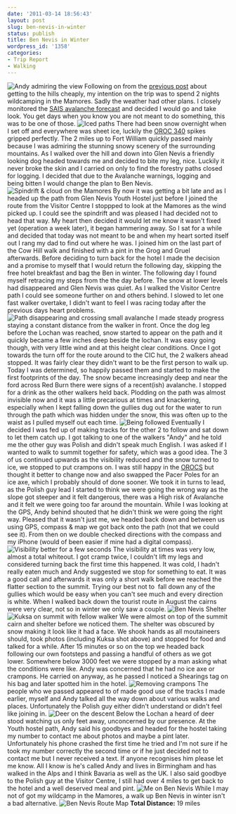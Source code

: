 ```yaml
---
date: '2011-03-14 18:56:43'
layout: post
slug: ben-nevis-in-winter
status: publish
title: Ben Nevis in Winter
wordpress_id: '1358'
categories:
- Trip Report
- Walking
---
```


![Andy admiring the view](http://www.stevenhorner.com/wp-content/uploads/2011/03/Shearings-Fort-William-Trip-061.jpg) Following on from the [previous post](http://www.stevenhorner.com/?p=1338) about getting to the hills cheaply, my intention on the trip was to spend 2 nights wildcamping in the Mamores. Sadly the weather had other plans. I closely monitored the [SAIS avalanche forecast](http://www.sais.gov.uk/) and decided I would go and take look. You get days when you know you are not meant to do something, this was to be one of those. ![Iced paths](http://www.stevenhorner.com/wp-content/uploads/2011/03/Shearings-Fort-William-Trip-015.jpg) There had been snow overnight when I set off and everywhere was sheet ice, luckily the [OROC 340](http://www.inov-8.com/Products-Detail.asp?PG=PG1&L=26&P=5050973079) spikes gripped perfectly. The 2 miles up to Fort William quickly passed mainly because I was admiring the stunning snowy scenery of the surrounding mountains. As I walked over the hill and down into Glen Nevis a friendly looking dog headed towards me and decided to bite my leg, nice. Luckily it never broke the skin and I carried on only to find the forestry paths closed for logging. I decided that due to the Avalanche warnings, logging and being bitten I would change the plan to Ben Nevis. ![Spindrift & cloud on the Mamores](http://www.stevenhorner.com/wp-content/uploads/2011/03/Shearings-Fort-William-Trip-017.jpg) By now it was getting a bit late and as I headed up the path from Glen Nevis Youth Hostel just before I joined the route from the Visitor Centre I stoppped to look at the Mamores as the wind picked up. I could see the spindrift and was pleased I had decided not to head that way. My heart then decided it would let me know it wasn't fixed yet (operation a week later), it began hammering away. So I sat for a while and decided that today was not meant to be and when my heart sorted itself out I rang my dad to find out where he was. I joined him on the last part of the Cow Hill walk and finished with a pint in the Grog and Gruel afterwards. Before deciding to turn back for the hotel I made the decision and a promise to myself that I would return the following day, skipping the free hotel breakfast and bag the Ben in winter. The following day I found myself retracing my steps from the the day before. The snow at lower levels had disappeared and Glen Nevis was quiet. As I walked the Visitor Centre path I could see someone further on and others behind. I slowed to let one fast walker overtake, I didn't want to feel I was racing today after the previous days heart problems. ![Path disappearing and crossing small avalanche](http://www.stevenhorner.com/wp-content/uploads/2011/03/Shearings-Fort-William-Trip-045.jpg) I made steady progress staying a constant distance from the walker in front. Once the dog leg before the Lochan was reached, snow started to appear on the path and it quickly became a few inches deep beside the lochan. It was easy going though, with very little wind and at this height clear conditions. Once I got towards the turn off for the route around to the CIC hut, the 2 walkers ahead stopped. It was fairly clear they didn't want to be the first person to walk up. Today I was determined, so happily passed them and started to make the first footprints of the day. The snow became increasingly deep and near the ford across Red Burn there were signs of a recent(ish) avalanche. I stopped for a drink as the other walkers held back. Plodding on the path was almost invisible now and it was a little precarious at times and knackering, especially when I kept falling down the gullies dug out for the water to run through the path which was hidden under the snow, this was often up to the waist as I pulled myself out each time. ![Being followed](http://www.stevenhorner.com/wp-content/uploads/2011/03/Shearings-Fort-William-Trip-048.jpg) Eventually I decided I was fed up of making tracks for the other 2 to follow and sat down to let them catch up. I got talking to one of the walkers "Andy" and he told me the other guy was Polish and didn't speak much English. I was asked if I wanted to walk to summit together for safety, which was a good idea. The 3 of us continued upwards as the visibility reduced and the snow turned to ice, we stopped to put crampons on. I was still happy in the [OROCS](http://www.inov-8.com/Products-Detail.asp?PG=PG1&L=26&P=5050973079) but thought it better to change now and also swapped the Pacer Poles for an ice axe, which I probably should of done sooner. We took it in turns to lead, as the Polish guy lead I started to think we were going the wrong way as the slope got steeper and it felt dangerous, there was a High risk of Avalanche and it felt we were going too far around the mountain. While I was looking at the GPS, Andy behind shouted that he didn't think we were going the right way. Pleased that it wasn't just me, we headed back down and between us using GPS, compass & map we got back onto the path (not that we could see it). From then on we double checked directions with the compass and my iPhone (would of been easier if mine had a digital compass). ![Visibility better for a few seconds](http://www.stevenhorner.com/wp-content/uploads/2011/03/Shearings-Fort-William-Trip-050.jpg) The visibility at times was very low, almost a total whiteout. I got cramp twice, I couldn't lift my legs and considered turning back the first time this happened. It was cold, I hadn't really eaten much and Andy suggested we stop for something to eat. It was a good call and afterwards it was only a short walk before we reached the flatter section to the summit. Trying our best not to  fall down any of the gullies which would be easy when you can't see much and every direction is white. When I walked back down the tourist route in August the cairns were very clear, not so in winter we only saw a couple. ![Ben Nevis Shelter](http://www.stevenhorner.com/wp-content/uploads/2011/03/Shearings-Fort-William-Trip-053.jpg) ![Kuksa on summit with fellow walker](http://www.stevenhorner.com/wp-content/uploads/2011/03/Shearings-Fort-William-Trip-055.jpg) We were almost on top of the summit cairn and shelter before we noticed them. The shelter was obscured by snow making it look like it had a face. We shook hands as all moutaineers should, took photos (including Kuksa shot above) and stopped for food and talked for a while. After 15 minutes or so on the top we headed back following our own footsteps and passing a handful of others as we got lower. Somewhere below 3000 feet we were stopped by a man asking what the conditions were like. Andy was concerned that he had no ice axe or crampons. He carried on anyway, as he passed I noticed a Shearings tag on his bag and later spotted him in the hotel. ![Removing crampons](http://www.stevenhorner.com/wp-content/uploads/2011/03/Shearings-Fort-William-Trip-067.jpg) The people who we passed appeared to of made good use of the tracks I made earlier, myself and Andy talked all the way down about various walks and places. Unfortunately the Polish guy either didn't understand or didn't feel like joining in. ![Deer on the descent](http://www.stevenhorner.com/wp-content/uploads/2011/03/Shearings-Fort-William-Trip-070.jpg) Below the Lochan a heard of deer stood watching us only feet away, unconcerned by our presence. At the Youth hostel path, Andy said his goodbyes and headed for the hostel taking my number to contact me about photos and maybe a pint later. Unfortunately his phone crashed the first time he tried and I'm not sure if he took my number correctly the second time or if he just decided not to contact me but I never received a text. If anyone recognises him please let me know. All I know is he's called Andy and lives in Birmingham and has walked in the Alps and I think Bavaria as well as the UK. I also said goodbye to the Polish guy at the Visitor Centre, I still had over 4 miles to get back to the hotel and a well deserved meal and pint. ![Me on Ben Nevis](http://www.stevenhorner.com/wp-content/uploads/2011/03/Shearings-Fort-William-Trip-058.jpg) While I may not of got my wildcamp in the Mamores, a walk up Ben Nevis in winter isn't a bad alternative. ![Ben Nevis Route Map](http://www.stevenhorner.com/wp-content/uploads/2011/03/Ben-Nevis-Shearings-Route.jpg) **Total Distance:** 19 miles

